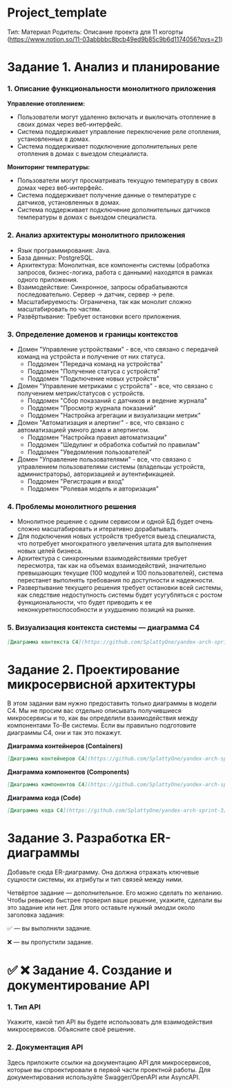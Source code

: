 # Project_template

Тип: Материал
Родитель: Описание проекта для 11 когорты (https://www.notion.so/11-03abbbbc8bcb49ed9b85c9b6d1174056?pvs=21)


# Задание 1. Анализ и планирование

### 1. Описание функциональности монолитного приложения

**Управление отоплением:**

- Пользователи могут удаленно включать и выключать отопление в своих домах через веб-интерфейс.
- Система поддерживает управление переключение реле отопления, установленных в домах.
- Система поддерживает подключение дополнительных реле отопления в домах с выездом специалиста.

**Мониторинг температуры:**

- Пользователи могут просматривать текущую температуру в своих домах через веб-интерфейс.
- Система поддерживает получение данные о температуре с датчиков, установленных в домах.
- Система поддерживает подключение дополнительных датчиков температуры в домах с выездом специалиста.

### 2. Анализ архитектуры монолитного приложения

- Язык программирования: Java.
- База данных: PostgreSQL.
- Архитектура: Монолитная, все компоненты системы (обработка запросов, бизнес-логика, работа с данными) находятся в рамках одного приложения.
- Взаимодействие: Синхронное, запросы обрабатываются последовательно. Сервер -> датчик, сервер -> реле.
- Масштабируемость: Ограничена, так как монолит сложно масштабировать по частям.
- Развёртывание: Требует остановки всего приложения.

### 3. Определение доменов и границы контекстов

- Домен "Управление устройствами" - все, что связано с передачей команд на устройста и получение от них статуса.
  - Поддомен "Передача команд на устройства"
  - Поддомен "Получение статуса с устройств"
  - Поддомен "Подключение новых устройств"
- Домен "Управление метриками с устройств" - все, что связано с получением метрик/статусов с устройств.
  - Поддомен "Сбор показаний с датчиков и ведение журнала"
  - Поддомен "Просмотр журнала показаний"
  - Поддомен "Настройка агрегации и визуализации метрик"
- Домен "Автоматизация и алертинг" - все, что связано с автоматизацией умного дома и алертингом.
  - Поддомен "Настройка правил автоматизации"
  - Поддомен "Шедулинг и обработка событий по правилам"
  - Поддомен "Уведомления пользователей"
- Домен "Управление пользователями" - все, что связано с управлением пользователями системы (владельцы устройств, администраторы), авторизацией и аутентификацией.
  - Поддомен "Регистрация и вход"
  - Поддомен "Ролевая модель и авторизация"

### **4. Проблемы монолитного решения**

- Монолитное решение с одним сервисом и одной БД будет очень сложно масштабировать и итеративно дорабатывать.
- Для подключения новых устройств требуется выезд специалиста, что потребует многократного увеличения штата для выполнения новых целей бизнеса.
- Архитектура с синхронными взаимодействиями требует пересмотра, так как на объемах взаимодействий, значительно превышающих текущие (100 модулей и 100 пользователей), система перестанет выполнять требования по доступности и надежности.
- Развертывание текущего решения требует остановки всей системы, как следствие недоступность системы будет усугубляться с ростом функциональности, что будет приводить к ее неконкуретноспособности и ухудшению позиций на рынке.

### 5. Визуализация контекста системы — диаграмма С4

```markdown
[Диаграмма контекста C4](https://github.com/SplattyOne/yandex-arch-sprint-3/blob/warmhouse/diagrams/C4_context.png)
```

# Задание 2. Проектирование микросервисной архитектуры

В этом задании вам нужно предоставить только диаграммы в модели C4. Мы не просим вас отдельно описывать получившиеся микросервисы и то, как вы определили взаимодействия между компонентами To-Be системы. Если вы правильно подготовите диаграммы C4, они и так это покажут.

**Диаграмма контейнеров (Containers)**

```markdown
[Диаграмма контейнеров C4](https://github.com/SplattyOne/yandex-arch-sprint-3/blob/warmhouse/diagrams/C4_container.png)
```

**Диаграмма компонентов (Components)**

```markdown
[Диаграмма компонентов C4](https://github.com/SplattyOne/yandex-arch-sprint-3/blob/warmhouse/diagrams/C4_component.png)
```

**Диаграмма кода (Code)**

```markdown
[Диаграмма кода C4](https://github.com/SplattyOne/yandex-arch-sprint-3/blob/warmhouse/diagrams/C4_code.png)
```

# Задание 3. Разработка ER-диаграммы

Добавьте сюда ER-диаграмму. Она должна отражать ключевые сущности системы, их атрибуты и тип связей между ними.

Четвёртое задание — дополнительное. Его можно сделать по желанию. Чтобы ревьюер быстрее проверил ваше решение, укажите, сделали вы это задание или нет. Для этого оставьте нужный эмодзи около заголовка задания:

✅ — вы выполнили задание.

❌ — вы пропустили задание.

# ✅ ❌ Задание 4. Создание и документирование API

### 1. Тип API

Укажите, какой тип API вы будете использовать для взаимодействия микросервисов. Объясните своё решение.

### 2. Документация API

Здесь приложите ссылки на документацию API для микросервисов, которые вы спроектировали в первой части проектной работы. Для документирования используйте Swagger/OpenAPI или AsyncAPI.
